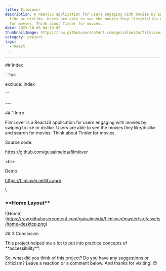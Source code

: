 ```yaml
---
title: FilmLover
description: A ReactJS application for users engaging with movies by swiping to
  like or dislike. Users are able to see the movies they like/dislike and search
  for movies. Think about Tinder for movies.
date: 2023-10-06 04:10:05
thumbnailImage: https://raw.githubusercontent.com/guisalmeida/filmlover/master/src/assets/home-desktop.png
category: project
tags:
  - React
---
```

- - -

\## Index

\`\``toc

exclude: Index

\`\``

\---

\## 1 Intro

FilmLover is a ReactJS application for users engaging with movies by swiping to like or dislike. Users are able to see the movies they like/dislike and search for movies. Think about Tinder for movies.

<p>

Source code:

<a href="https://github.com/guisalmeida/filmlover" target="_blank">

https://github.com/guisalmeida/filmlover

</a>

<﻿br>

Demo

<a href="https://filmlover.netlify.app/" target="_blank">

https://filmlover.netlify.app/

</a>

</p>

\

### \*\*Home Layout\*\*

!\[Home](https://raw.githubusercontent.com/guisalmeida/filmlover/master/src/assets/home-desktop.png)

\## 3 Conclusion

This project helped me a lot to put into practice concepts of \*\*accessibility\*\*.

So, what did you think of this project? Do you have any suggestions or criticism? Leave a reaction or a comment below. And thanks for visiting! 😉